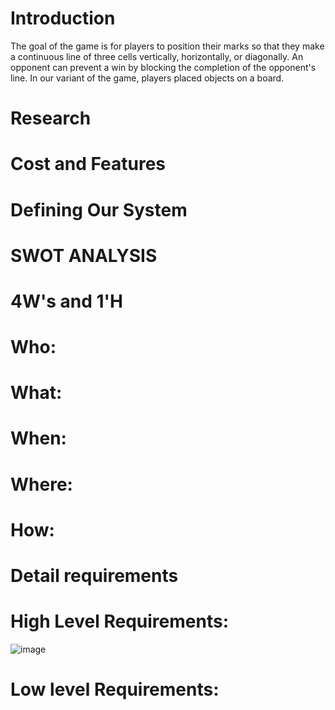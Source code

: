 # Introduction
The goal of the game is for players to position their marks so that they make a continuous line of three cells vertically, horizontally, or diagonally. An opponent can prevent a win by blocking the completion of the opponent's line. In our variant of the game, players placed objects on a board.

# Research

# Cost and Features

# Defining Our System

# SWOT ANALYSIS

# 4W's and 1'H

# Who:

# What:

# When:

# Where:

# How:

# Detail requirements

# High Level Requirements:
![image](https://user-images.githubusercontent.com/80813102/114388617-8e121b00-9bb1-11eb-9416-40c66958d92d.png)


# Low level Requirements:
